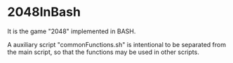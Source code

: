 # 2048InBash

It is the game "2048" implemented in BASH.

A auxiliary script "commonFunctions.sh" is intentional to be separated from the main script,
so that the functions may be used in other scripts.
